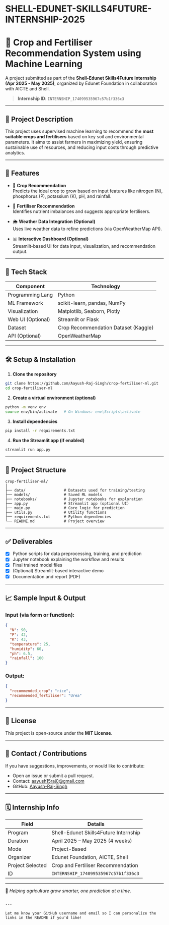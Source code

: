 # SHELL-EDUNET-SKILLS4FUTURE-INTERNSHIP-2025

# 🌾 Crop and Fertiliser Recommendation System using Machine Learning

A project submitted as part of the **Shell-Edunet Skills4Future Internship (Apr 2025 - May 2025)**, organized by Edunet Foundation in collaboration with AICTE and Shell.

> **Internship ID**: `INTERNSHIP_174099535967c57b1f336c3`

---

## 📌 Project Description

This project uses supervised machine learning to recommend the **most suitable crops and fertilisers** based on key soil and environmental parameters. It aims to assist farmers in maximizing yield, ensuring sustainable use of resources, and reducing input costs through predictive analytics.

---

## 🚀 Features

- 🌱 **Crop Recommendation**  
  Predicts the ideal crop to grow based on input features like nitrogen (N), phosphorus (P), potassium (K), pH, and rainfall.

- 🧪 **Fertiliser Recommendation**  
  Identifies nutrient imbalances and suggests appropriate fertilisers.

- 🌦️ **Weather Data Integration (Optional)**  
  Uses live weather data to refine predictions (via OpenWeatherMap API).

- 📊 **Interactive Dashboard (Optional)**  
  Streamlit-based UI for data input, visualization, and recommendation output.

---

## 🧠 Tech Stack

| Component        | Technology                           |
|------------------|---------------------------------------|
| Programming Lang | Python                                |
| ML Framework     | scikit-learn, pandas, NumPy           |
| Visualization    | Matplotlib, Seaborn, Plotly           |
| Web UI (Optional)| Streamlit or Flask                    |
| Dataset          | Crop Recommendation Dataset (Kaggle) |
| API (Optional)   | OpenWeatherMap                        |

---

## 🛠️ Setup & Installation

1. **Clone the repository**

```bash
git clone https://github.com/Aayush-Raj-Singh/crop-fertiliser-ml.git
cd crop-fertiliser-ml
```

2. **Create a virtual environment (optional)**

```bash
python -m venv env
source env/bin/activate   # On Windows: env\Scripts\activate
```

3. **Install dependencies**

```bash
pip install -r requirements.txt
```

4. **Run the Streamlit app (if enabled)**

```bash
streamlit run app.py
```

---

## 📂 Project Structure

```
crop-fertiliser-ml/
│
├── data/                 # Datasets used for training/testing
├── models/               # Saved ML models
├── notebooks/            # Jupyter notebooks for exploration
├── app.py                # Streamlit app (optional UI)
├── main.py               # Core logic for prediction
├── utils.py              # Utility functions
├── requirements.txt      # Python dependencies
└── README.md             # Project overview
```

---

## ✅ Deliverables

- [x] Python scripts for data preprocessing, training, and prediction
- [x] Jupyter notebook explaining the workflow and results
- [x] Final trained model files
- [x] (Optional) Streamlit-based interactive demo
- [x] Documentation and report (PDF)

---

## 📈 Sample Input & Output

### Input (via form or function):
```json
{
  "N": 90,
  "P": 42,
  "K": 43,
  "temperature": 25,
  "humidity": 60,
  "ph": 6.5,
  "rainfall": 100
}
```

### Output:
```json
{
  "recommended_crop": "rice",
  "recommended_fertiliser": "Urea"
}
```

---

## 📄 License

This project is open-source under the **MIT License**.

---

## 🙋 Contact / Contributions

If you have suggestions, improvements, or would like to contribute:
- Open an issue or submit a pull request.
- Contact: aayush15raj0@gmail.com  
- GitHub: [Aayush-Raj-Singh](https://github.com/Aayush-Raj-Singh)

---

## 🗓️ Internship Info

| Field            | Details                              |
|------------------|--------------------------------------|
| Program          | Shell-Edunet Skills4Future Internship |
| Duration         | April 2025 – May 2025 (4 weeks)      |
| Mode             | Project-Based                        |
| Organizer        | Edunet Foundation, AICTE, Shell      |
| Project Selected | Crop and Fertiliser Recommendation   |
| ID               | `INTERNSHIP_174099535967c57b1f336c3` |

---

🌟 *Helping agriculture grow smarter, one prediction at a time.*

```

---

Let me know your GitHub username and email so I can personalize the links in the README if you'd like!
